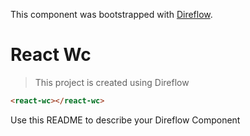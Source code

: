 This component was bootstrapped with [Direflow](https://direflow.io).

# React Wc
> This project is created using Direflow

```html
<react-wc></react-wc>
```

Use this README to describe your Direflow Component